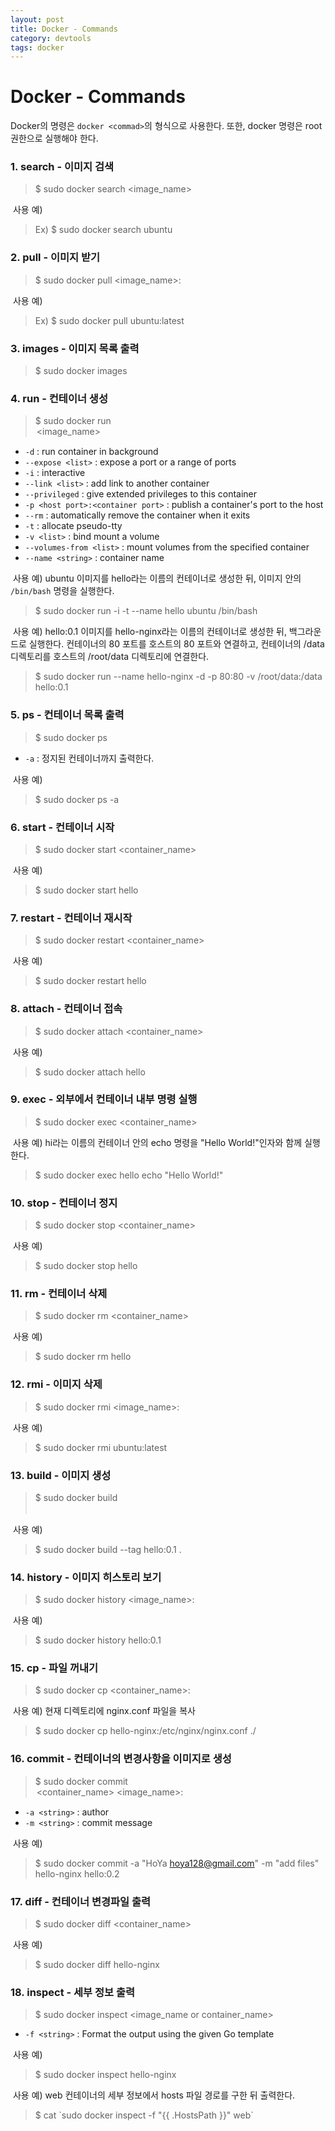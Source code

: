 ```yaml
---
layout: post
title: Docker - Commands
category: devtools
tags: docker
---
```


# Docker - Commands

Docker의 명령은 `docker <commad>`의 형식으로 사용한다. 또한, docker 명령은 root 권한으로 실행해야 한다.

### 1. search - 이미지 검색

> $ sudo docker search <image_name>

​	사용 예)

> Ex) $ sudo docker search ubuntu

### 2. pull - 이미지 받기

> $ sudo docker pull <image_name>:<tag>

​	사용 예)

> Ex) $ sudo docker pull ubuntu:latest

### 3. images - 이미지 목록 출력

> $ sudo docker images

### 4. run - 컨테이너 생성

> $ sudo docker run <option> <image_name> <command>

- `-d` : run container in background
- `--expose <list>` : expose a port or a range of ports
- `-i` : interactive
- `--link <list>` : add link to another container
- `--privileged` : give extended privileges to this container
- `-p <host port>:<container port>` : publish a container's port to the host
- `--rm` : automatically remove the container when it exits
- `-t` : allocate pseudo-tty
- `-v <list>` : bind mount a volume
- `--volumes-from <list>` : mount volumes from the specified container
- `--name <string>` : container name

​	사용 예) ubuntu 이미지를 hello라는 이름의 컨테이너로 생성한 뒤, 이미지 안의 `/bin/bash` 명령을 실행한다.

> $ sudo docker run -i -t --name hello ubuntu /bin/bash

​	사용 예) hello:0.1 이미지를 hello-nginx라는 이름의 컨테이너로 생성한 뒤, 백그라운드로 실행한다. 컨테이너의 80 포트를 호스트의 80 포트와 연결하고, 컨테이너의 /data 디렉토리를 호스트의 /root/data 디렉토리에 연결한다.

> $ sudo docker run --name hello-nginx -d -p 80:80 -v /root/data:/data hello:0.1

### 5. ps - 컨테이너 목록 출력

> $ sudo docker ps

- `-a` : 정지된 컨테이너까지 출력한다.

​	사용 예)

> $ sudo docker ps -a

### 6. start - 컨테이너 시작

> $ sudo docker start <container_name>

​	사용 예)

> $ sudo docker start hello

### 7. restart - 컨테이너 재시작

> $ sudo docker restart <container_name>

​	사용 예)

> $ sudo docker restart hello

### 8. attach - 컨테이너 접속

> $ sudo docker attach <container_name>

​	사용 예)

> $ sudo docker attach hello

### 9. exec - 외부에서 컨테이너 내부 명령 실행

> $ sudo docker exec <container_name> <command> <arguments>

​	사용 예) hi라는 이름의 컨테이너 안의 echo 명령을 "Hello World!"인자와 함께 실행한다.

> $ sudo docker exec hello echo "Hello World!"

### 10. stop - 컨테이너 정지

> $ sudo docker stop <container_name>

​	사용 예)

> $ sudo docker stop hello

### 11. rm - 컨테이너 삭제

> $ sudo docker rm <container_name>

​	사용 예)

> $ sudo docker rm hello

### 12. rmi - 이미지 삭제

> $ sudo docker rmi <image_name>:<tag>

​	사용 예)

> $ sudo docker rmi ubuntu:latest

### 13. build - 이미지 생성

> $ sudo docker build <option> <Dockerfile path>

​	사용 예)

> $ sudo docker build --tag hello:0.1 .

### 14. history - 이미지 히스토리 보기

> $ sudo docker history <image_name>:<tag>

​	사용 예)

> $ sudo docker history hello:0.1

### 15. cp - 파일 꺼내기

> $ sudo docker cp <container_name>:<path> <host path>

​	사용 예) 현재 디렉토리에 nginx.conf 파일을 복사

> $ sudo docker cp hello-nginx:/etc/nginx/nginx.conf ./

### 16. commit - 컨테이너의 변경사항을 이미지로 생성

> $ sudo docker commit <option> <container_name> <image_name>:<tag>

- `-a <string>` : author
- `-m <string>` : commit message

​	사용 예)

> $ sudo docker commit -a "HoYa <hoya128@gmail.com>" -m "add files" hello-nginx hello:0.2

### 17. diff - 컨테이너 변경파일 출력

> $ sudo docker diff <container_name>

​	사용 예)

> $ sudo docker diff hello-nginx

### 18. inspect - 세부 정보 출력

> $ sudo docker inspect <image_name or container_name>

- `-f <string>` : Format the output using the given Go template

​	사용 예)

> $ sudo docker inspect hello-nginx

​	사용 예) web 컨테이너의 세부 정보에서 hosts 파일 경로를 구한 뒤 출력한다.

> $ cat \`sudo docker inspect -f "{{ .HostsPath }}" web\`



